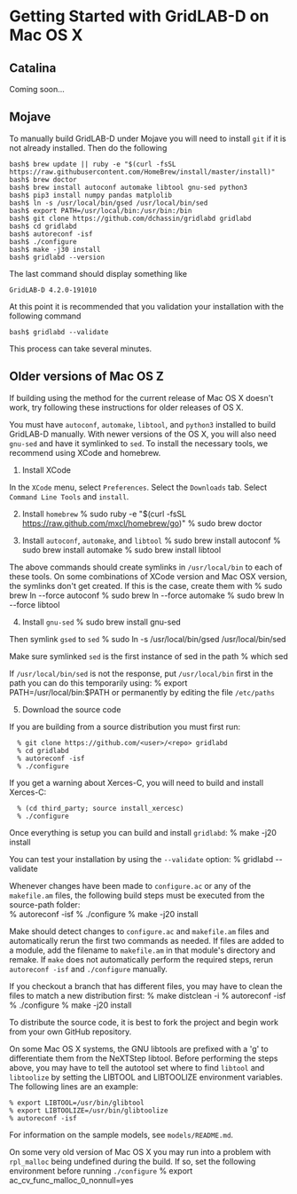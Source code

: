 # Getting Started with GridLAB-D on Mac OS X

## Catalina

Coming soon...

## Mojave

To manually build GridLAB-D under Mojave you will need to install `git` if it
is not already installed. Then do the following

~~~
bash$ brew update || ruby -e "$(curl -fsSL https://raw.githubusercontent.com/HomeBrew/install/master/install)"
bash$ brew doctor
bash$ brew install autoconf automake libtool gnu-sed python3
bash$ pip3 install numpy pandas matplolib
bash$ ln -s /usr/local/bin/gsed /usr/local/bin/sed
bash$ export PATH=/usr/local/bin:/usr/bin:/bin
bash$ git clone https://github.com/dchassin/gridlabd gridlabd
bash$ cd gridlabd
bash$ autoreconf -isf
bash$ ./configure
bash$ make -j30 install
bash$ gridlabd --version
~~~

The last command should display something like
~~~
GridLAB-D 4.2.0-191010
~~~

At this point it is recommended that you validation your installation with the following command
~~~
bash$ gridlabd --validate
~~~
This process can take several minutes.

## Older versions of Mac OS Z

If building using the method for the current release of Mac OS X doesn't work, 
try following these instructions for older releases of OS X.

You must have `autoconf`, `automake`, `libtool`, and `python3` installed to build 
GridLAB-D manually. With newer versions of the OS X, you will also need 
`gnu-sed` and have it symlinked to `sed`.  To install the necessary tools, we 
recommend using XCode and homebrew.

1. Install XCode

In the `XCode` menu, select `Preferences`.  Select the `Downloads` tab.  Select 
`Command Line Tools` and `install`.

2. Install `homebrew`
      % sudo ruby -e "$(curl -fsSL https://raw.github.com/mxcl/homebrew/go)"
      % sudo brew doctor

3. Install `autoconf`, `automake`, and `libtool`
      % sudo brew install autoconf
      % sudo brew install automake
      % sudo brew install libtool

The above commands should create symlinks in `/usr/local/bin` to each of these
tools.  On some combinations of XCode version and Mac OSX version, the
symlinks don't get created.  If this is the case, create them with
      % sudo brew ln --force autoconf
      % sudo brew ln --force automake
      % sudo brew ln --force libtool

4. Install `gnu-sed`
      % sudo brew install gnu-sed

Then symlink `gsed` to `sed`
      % sudo ln -s /usr/local/bin/gsed /usr/local/bin/sed

Make sure symlinked `sed` is the first instance of sed in the path
      % which sed

If `/usr/local/bin/sed` is not the response, put `/usr/local/bin` first in the path
you can do this temporarily using:
      % export PATH=/usr/local/bin:$PATH
or permanently by editing the file `/etc/paths`

5. Download the source code

If you are building from a source distribution you must first run:

      % git clone https://github.com/<user>/<repo> gridlabd
      % cd gridlabd
      % autoreconf -isf
      % ./configure

If you get a warning about Xerces-C, you will need to build and install Xerces-C:

      % (cd third_party; source install_xercesc)
      % ./configure

Once everything is setup you can build and install `gridlabd`:
      % make -j20 install

You can test your installation by using the `--validate` option:
      % gridlabd --validate
      
Whenever changes have been made to `configure.ac` or any of the `makefile.am`
files, the following build steps must be executed from the source-path folder:  
      % autoreconf -isf
      % ./configure
      % make -j20 install

Make should detect changes to `configure.ac` and `makefile.am` files and
automatically rerun the first two commands as needed.  If files are added to a module,
add the filename to `makefile.am` in that module's directory and remake. If `make`
does not automatically perform the required steps, rerun `autoreconf -isf` and
`./configure` manually.

If you checkout a branch that has different files, you may have to clean the files
to match a new distribution first:
      % make distclean -i
      % autoreconf -isf
      % ./configure
      % make -j20 install

To distribute the source code, it is best to fork the project and begin work from
your own GitHub repository.

On some Mac OS X systems, the GNU libtools are prefixed with a 'g' to differentiate them
from the NeXTStep libtool.  Before performing the steps above, you may have to tell the
autotool set where to find `libtool` and `libtoolize` by setting the LIBTOOL and
LIBTOOLIZE environment variables.  The following lines are an example:

    % export LIBTOOL=/usr/bin/glibtool
    % export LIBTOOLIZE=/usr/bin/glibtoolize
    % autoreconf -isf
 
For information on the sample models, see `models/README.md`.

On some very old version of Mac OS X you may run into a problem with `rpl_malloc` being undefined
during the build.  If so, set the following environment before running `./configure`
    % export ac_cv_func_malloc_0_nonnull=yes 


